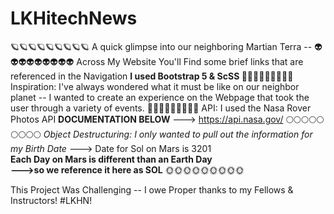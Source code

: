 # LKHitechNews
🪐🪐🪐🪐🪐🪐🪐🪐🪐
A quick glimpse into our neighboring Martian Terra -- 
👽👽👽👽👽👽👽👽👽
Across My Website You'll Find some brief links that are referenced in the Navigation
    <strong>I used Bootstrap 5 & ScSS </strong>
🔭🔭🔭🔭🔭🔭🔭🔭🔭
Inspiration:
I've always wondered what it must be like on our neighbor planet --
I wanted to create an experience on the Webpage that took the user through a variety of events.
💫💫💫💫💫💫💫💫💫
API: I used the Nasa Rover Photos API
<strong>DOCUMENTATION BELOW</strong>
---> https://api.nasa.gov/
🌕🌕🌕🌕🌕🌕🌕🌕🌕
*Object Destructuring: I only wanted to pull out the information for my Birth Date*
---> Date for Sol on Mars is 3201
<br>
<strong>Each Day on Mars is different than an Earth Day
<br>
--->so we reference it here as SOL</strong>
🌞🌞🌞🌞🌞🌞🌞🌞🌞

This Project Was Challenging -- I owe Proper thanks to my Fellows & Instructors!
#LKHN!

